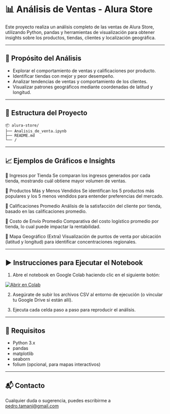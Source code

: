 # 📊 Análisis de Ventas - Alura Store

Este proyecto realiza un análisis completo de las ventas de Alura Store, utilizando Python, pandas y herramientas de visualización para obtener insights sobre los productos, tiendas, clientes y localización geográfica.

---

## 🎯 Propósito del Análisis

- Explorar el comportamiento de ventas y calificaciones por producto.
- Identificar tiendas con mejor y peor desempeño.
- Analizar tendencias de ventas y comportamiento de los clientes.
- Visualizar patrones geográficos mediante coordenadas de latitud y longitud.

---

## 📁 Estructura del Proyecto

```
📦 alura-store/
├── Analisis_de_venta.ipynb       
├── README.md                                              
└── /                         
````


---

## 📈 Ejemplos de Gráficos e Insights

🔹 Ingresos por Tienda
Se comparan los ingresos generados por cada tienda, mostrando cuál obtiene mayor volumen de ventas.

🔹 Productos Más y Menos Vendidos
Se identifican los 5 productos más populares y los 5 menos vendidos para entender preferencias del mercado.

🔹 Calificaciones Promedio
Análisis de la satisfacción del cliente por tienda, basado en las calificaciones promedio.

🔹 Costo de Envío Promedio
Comparativa del costo logístico promedio por tienda, lo cual puede impactar la rentabilidad.

🔹 Mapa Geográfico (Extra)
Visualización de puntos de venta por ubicación (latitud y longitud) para identificar concentraciones regionales.

---

## ▶️ Instrucciones para Ejecutar el Notebook

1. Abre el notebook en Google Colab haciendo clic en el siguiente botón:

[![Abrir en Colab](https://colab.research.google.com/assets/colab-badge.svg)](https://colab.research.google.com/github/tu_usuario/tu_repositorio/blob/main/Alura_Store_Analisis.ipynb)

2. Asegúrate de subir los archivos CSV al entorno de ejecución (o vincular tu Google Drive si están allí).

3. Ejecuta cada celda paso a paso para reproducir el análisis.

---

## 📌 Requisitos

- Python 3.x
- pandas
- matplotlib
- seaborn
- folium (opcional, para mapas interactivos)

---

## 📬 Contacto

Cualquier duda o sugerencia, puedes escribirme a pedro.tamani@gmail.com
